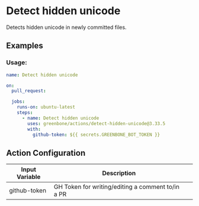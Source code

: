 # Detect hidden unicode

Detects hidden unicode in newly committed files.

## Examples

### Usage:

```yml
name: Detect hidden unicode

on:
  pull_request:

  jobs:
    runs-on: ubuntu-latest
    steps:
      - name: Detect hidden unicode
        uses: greenbone/actions/detect-hidden-unicode@3.33.5
        with:
          github-token: ${{ secrets.GREENBONE_BOT_TOKEN }}
```

## Action Configuration

|Input Variable|Description| |
|--------------|-----------|-|
| github-token | GH Token for writing/editing a comment to/in a PR | |
